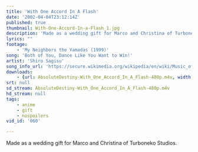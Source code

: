 ```yaml
---
title: 'With One Accord In A Flash'
date: '2002-04-04T23:12:14Z'
published: true
thumbnail: With-One-Accord-In-a-Flash_1.jpg
description: 'Made as a wedding gift for Marco and Christina of Turboneko Studios.'
lyrics: ""
footage:
    - 'My Neighbors the Yamadas (1999)'
song: 'Both of You, Dance Like You Want to Win!'
artist: 'Shiro Sagisu'
song_info_url: 'https://secure.wikimedia.org/wikipedia/en/wiki/Music_of_Neon_Genesis_Evangelion#Neon_Genesis_Evangelion_II'
downloads:
    - {url: AbsoluteDestiny-With_One_Accord_In_A_Flash-480p.m4v, width: 848, height: 480, mimetype: video/mp4}
srt: null
sd_stream: AbsoluteDestiny-With_One_Accord_In_A_Flash-480p.m4v
hd_stream: null
tags:
    - anime
    - gift
    - nospoilers
vid_id: '060'

---
```

Made as a wedding gift for Marco and Christina of Turboneko Studios.